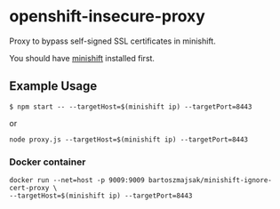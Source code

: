 # openshift-insecure-proxy

Proxy to bypass self-signed SSL certificates in minishift.

You should have [minishift](https://github.com/minishift/minishift#installation) installed first.

## Example Usage

``` 
$ npm start -- --targetHost=$(minishift ip) --targetPort=8443 
```

or

```
node proxy.js --targetHost=$(minishift ip) --targetPort=8443  
```

### Docker container

```
docker run --net=host -p 9009:9009 bartoszmajsak/minishift-ignore-cert-proxy \
--targetHost=$(minishift ip) --targetPort=8443
```

